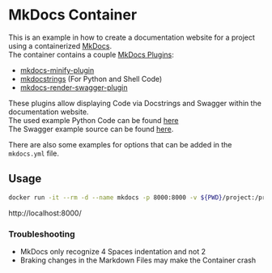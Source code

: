 # MkDocs Container
This is an example in how to create a documentation website for a project using a containerized [MkDocs](https://github.com/mkdocs/mkdocs).  
The container contains a couple [MkDocs Plugins](https://github.com/mkdocs/catalog):
- [mkdocs-minify-plugin](https://github.com/byrnereese/mkdocs-minify-plugin)
- [mkdocstrings](https://github.com/mkdocstrings/mkdocstrings) (For Python and Shell Code)
- [mkdocs-render-swagger-plugin](https://github.com/bharel/mkdocs-render-swagger-plugin)

These plugins allow displaying Code via Docstrings and Swagger within the documentation website.  
The used example Python Code can be found [here](https://github.com/sphinx-contrib/napoleon/blob/master/docs/source/example_google.py)  
The Swagger example source can be found [here](https://petstore.swagger.io).

There are also some examples for options that can be added in the `mkdocs.yml` file.

## Usage
```bash
docker run -it --rm -d --name mkdocs -p 8000:8000 -v ${PWD}/project:/project mkdocs
```
http://localhost:8000/


### Troubleshooting
- MkDocs only recognize 4 Spaces indentation and not 2
- Braking changes in the Markdown Files may make the Container crash
